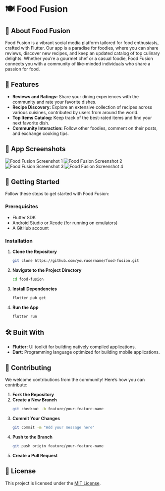# 🍽️ Food Fusion

## 📱 About Food Fusion

Food Fusion is a vibrant social media platform tailored for food enthusiasts, crafted with Flutter. Our app is a paradise for foodies, where you can share reviews, discover new recipes, and keep an updated catalog of top culinary delights. Whether you’re a gourmet chef or a casual foodie, Food Fusion connects you with a community of like-minded individuals who share a passion for food.

## 🌟 Features

- **Reviews and Ratings:** Share your dining experiences with the community and rate your favorite dishes.
- **Recipe Discovery:** Explore an extensive collection of recipes across various cuisines, contributed by users from around the world.
- **Top Items Catalog:** Keep track of the best-rated items and find your next favorite dish.
- **Community Interaction:** Follow other foodies, comment on their posts, and exchange cooking tips.

## 🎨 App Screenshots

![Food Fusion Screenshot 1](1.png) <!-- Replace with your image link -->
![Food Fusion Screenshot 2](2.png) <!-- Replace with your image link -->
![Food Fusion Screenshot 3](3.png) <!-- Replace with your image link -->
![Food Fusion Screenshot 4](4.png) <!-- Replace with your image link -->

## 🚀 Getting Started

Follow these steps to get started with Food Fusion:

### Prerequisites

- Flutter SDK
- Android Studio or Xcode (for running on emulators)
- A GitHub account

### Installation

1. **Clone the Repository**
   ```bash
   git clone https://github.com/yourusername/food-fusion.git
   ```

2. **Navigate to the Project Directory**
   ```bash
   cd food-fusion
   ```

3. **Install Dependencies**
   ```bash
   flutter pub get
   ```

4. **Run the App**
   ```bash
   flutter run
   ```

## 🛠️ Built With

- **Flutter:** UI toolkit for building natively compiled applications.
- **Dart:** Programming language optimized for building mobile applications.

## 🤝 Contributing

We welcome contributions from the community! Here’s how you can contribute:

1. **Fork the Repository**
2. **Create a New Branch**
   ```bash
   git checkout -b feature/your-feature-name
   ```
3. **Commit Your Changes**
   ```bash
   git commit -m "Add your message here"
   ```
4. **Push to the Branch**
   ```bash
   git push origin feature/your-feature-name
   ```
5. **Create a Pull Request**

## 📜 License

This project is licensed under the [MIT License](LICENSE).
